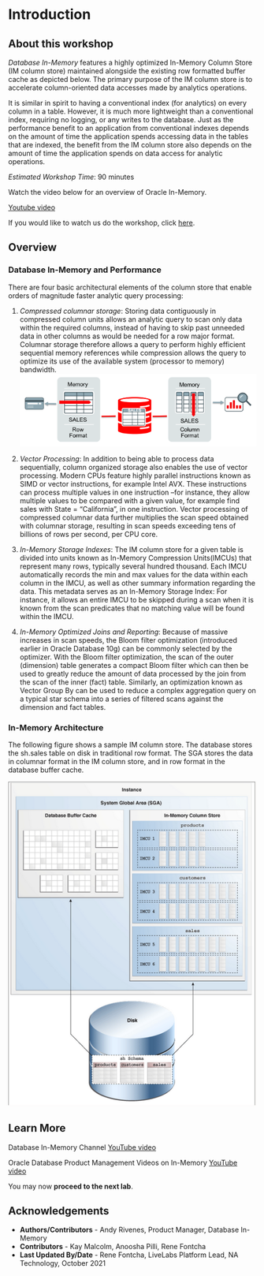 # Introduction

## About this workshop

*Database In-Memory* features a highly optimized In-Memory Column Store (IM column store) maintained alongside the existing row formatted buffer cache as depicted below. The primary purpose of the IM column store is to accelerate column-oriented data accesses made by analytics operations.

It is similar in spirit to having a conventional index (for analytics) on every column in a table. However, it is much more lightweight than a conventional index, requiring no logging, or any writes to the database. Just as the performance benefit to an application from conventional indexes depends on the amount of time the application spends accessing data in the tables that are indexed, the benefit from the IM column store also depends on the amount of time the application spends on data access for analytic operations.

*Estimated Workshop Time*: 90 minutes

Watch the video below for an overview of Oracle In-Memory.

[Youtube video](youtube:JGM1taVRZHs)

<if type="odbw">If you would like to watch us do the workshop, click [here](https://youtu.be/QzCnO_Me97g).</if>

## Overview
### Database In-Memory and Performance

There are four basic architectural elements of the column store that enable orders of magnitude faster analytic query processing:  

1. *Compressed columnar storage*: Storing data contiguously in compressed column units allows an analytic query to scan only data within the required columns, instead of having to skip past unneeded data in other columns as would be needed for a row major format. Columnar storage therefore allows a query to perform highly efficient sequential memory references while compression allows the query to optimize its use of the available system (processor to memory) bandwidth.
   ![In-Memory dual format](./images/DBIM.png " ")

2. *Vector Processing*: In addition to being able to process data sequentially, column organized storage also enables the use of vector processing. Modern CPUs feature highly parallel instructions known as SIMD or vector instructions, for example Intel AVX. These instructions can process multiple values in one instruction –for instance, they allow multiple values to be compared with a given value, for example find sales with State = “California”, in one instruction. Vector processing of compressed columnar data further multiplies the scan speed obtained with columnar storage, resulting in scan speeds exceeding tens of billions of rows per second, per CPU core.

3. *In-Memory Storage Indexes*: The IM column store for a given table is divided into units known as In-Memory Compression Units(IMCUs) that represent many rows, typically several hundred thousand. Each IMCU automatically records the min and max values for the data within each column in the IMCU, as well as other summary information regarding the data. This metadata serves as an In-Memory Storage Index:  For instance, it allows an entire IMCU to be skipped during a scan when it is known from the scan predicates that no matching value will be found within the IMCU.

4. *In-Memory Optimized Joins and Reporting*: Because of massive increases in scan speeds, the Bloom filter optimization (introduced earlier in Oracle Database 10g) can be commonly selected by the optimizer. With the Bloom filter optimization, the scan of the outer (dimension) table generates a compact Bloom filter which can then be used to greatly reduce the amount of data processed by the join from the scan of the inner (fact) table. Similarly, an optimization known as Vector Group By can be used to reduce a complex aggregation query on a typical star schema into a series of filtered scans against the dimension and fact tables.

### In-Memory Architecture

The following figure shows a sample IM column store. The database stores the sh.sales table on disk in traditional row format. The SGA stores the data in columnar format in the IM column store, and in row format in the database buffer cache.

![In-Memory architecture](./images/arch.png " ")

## Learn More

Database In-Memory Channel
[YouTube video](youtube:UCSYHgTG68nrHa5aTGfFH4pA)

Oracle Database Product Management Videos on In-Memory
[YouTube video](youtube:UCr6mzwq_gcdsefQWBI72wIQ) 

You may now **proceed to the next lab**.

## Acknowledgements

- **Authors/Contributors** - Andy Rivenes, Product Manager, Database In-Memory
- **Contributors** - Kay Malcolm, Anoosha Pilli, Rene Fontcha
- **Last Updated By/Date** - Rene Fontcha, LiveLabs Platform Lead, NA Technology, October 2021
